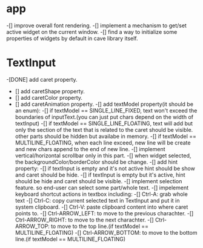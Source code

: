 # app
-[] improve overall font rendering.
-[] implement a mechanism to get/set active widget on the current window.
-[] find a way to initialize some properties of widgets by default in cave library itself.

# TextInput
-[DONE] add caret property.
  - [] add caretShape property.
  - [] add caretColor property.
  - [] add caretAnimation property.
-[] add textModel property(it should be an enum):
  -[] if textModel == SINGLE_LINE_FIXED, text won't exceed the boundaries of inputText.(you can just put chars depend on the width of textInput)
  -[] if textModel == SINGLE_LINE_FLOATING, text will add but only the section of the text that is related to the caret should be visible. other parts should be hidden but availabe in memory.
  -[] if textModel == MULTILINE_FLOATING, when each line exceed, new line will be create and new chars append to the end of new line.
    -[] implement vertical/horizontal scrollbar only in this part.
-[] when widget selected, the backgroundColor/borderColor should be change.
-[] add hint property:
  -[] if textInput is empty and it's not active hint should be show and caret should be hide.
  -[] if textInput is empty but it's active, hint should be hide and caret should be visible.
-[] implement selection feature. so end-user can select some part/whole text.
-[] impelement keyboard shortcut actions in textbox including:
  -[] Ctrl-A: grab whole text
  -[] Ctrl-C: copy current selected text in TextInput and put it in system clipboard.
  -[] Ctrl-V: paste clipboard content into where caret points to.
  -[] Ctrl-ARROW_LEFT: to move to the previous charachter.
  -[] Ctrl-ARROW_RIGHT: to move to the next charachter.
  -[] Ctrl-ARROW_TOP: to move to the top line.(if textModel == MULTILINE_FLOATING)
  -[] Ctrl-ARROW_BOTTOM: to move to the bottom line.(if textModel == MULTILINE_FLOATING)
